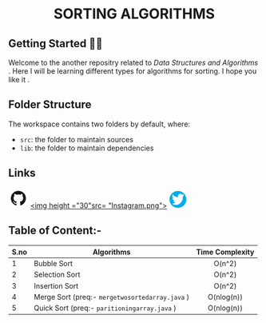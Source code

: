 
<h1 align = "center"> SORTING ALGORITHMS </h1>

## Getting Started 👋👋

Welcome to the another repositry related to *Data Structures and Algorithms* . Here I will be learning different types for algorithms for sorting. I hope you like it .

## Folder Structure

The workspace contains two folders by default, where:

- `src`: the folder to maintain sources
- `lib`: the folder to maintain dependencies

## Links
<a href="https://github.com/tusharjain01?tab=repositories"><img height="40" src="github2.png"></a>
<a href="https://www.instagram.com/itsmetusharjain/"><img height ="30"src= "Instagram.png"></a>
<a href="https://twitter.com/iamtusharjain1"><img height = "35" src="Twitter.png"></a> 

## Table of Content:-
| S.no | Algorithms | Time Complexity |
| :--- | ---------- | :-------------: |
| 1 | Bubble Sort | O(n^2) |
| 2 | Selection Sort | O(n^2) |
| 3 | Insertion Sort | O(n^2) |
| 4 | Merge Sort (preq:- `mergetwosortedarray.java` ) | O(nlog(n)) |
| 5 | Quick Sort (preq:- `paritioningarray.java` ) | O(nlog(n)) |




